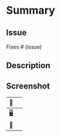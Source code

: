 # Summary

<!-- One line summary of your change -->

## Issue
<!-- Link to the relevant GitHub issue. Learn more about [linking issues](https://docs.github.com/en/issues/tracking-your-work-with-issues/linking-a-pull-request-to-an-issue) -->
Fixes # (issue)
<!-- If you have no related issue, make sure to link this PR to the relevant project -->

## Description

<!-- Description of the changes you've made -->

## Screenshot

| 📸 |  |
|---------|---|
| 🖥️ | <!-- Include a **Desktop** screenshot or screen recording demonstrating your change--> |
| 📱  | <!-- Include a **Mobile** screenshot or screen recording demonstrating your change--> |

